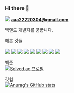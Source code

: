 ### Hi there 👋
<img src="https://img.shields.io/badge/Gmail-D14836?style=for-the-badge&logo=gmail&logoColor=white"> <b>aaa22220304@gmail.com</b>

백엔드 개발자를 꿈꿉니다. 

해본 것들
<br>
<br>
<img src="https://img.shields.io/badge/Python-3776AB?style=for-the-badge&logo=python&logoColor=white">
<img src="https://img.shields.io/badge/JavaScript-F7DF1E?style=for-the-badge&logo=javascript&logoColor=black">
<img src="https://img.shields.io/badge/Node.js-43853D?style=for-the-badge&logo=node.js&logoColor=white">
<img src="https://img.shields.io/badge/TypeScript-007ACC?style=for-the-badge&logo=typescript&logoColor=white">
<img src="https://img.shields.io/badge/MySQL-00000F?style=for-the-badge&logo=mysql&logoColor=white">
<img src="https://img.shields.io/badge/MongoDB-4EA94B?style=for-the-badge&logo=mongodb&logoColor=white">
<img src="https://img.shields.io/badge/AWS Ec2-232F3E?style=for-the-badge&  logo=amazonaws&logoColor=white">
<img src="https://img.shields.io/badge/socket.io-ffffff?style=for-the-badge&logo=socket.io&logoColor=black">
<img src="https://img.shields.io/badge/JWT-black?style=for-the-badge&logo=JSON%20web%20tokens">



백준
<br>
[![Solved.ac
프로필](http://mazassumnida.wtf/api/v2/generate_badge?boj=haradwaith)](https://solved.ac/haradwaith)


깃헙
<br>
[![Anurag's GitHub stats](https://github-readme-stats.vercel.app/api?username=aaa22220304)](https://github.com/aaa22220304/github-readme-stats)

<!--
**aaa22220304/aaa22220304** is a ✨ _special_ ✨ repository because its `README.md` (this file) appears on your GitHub profile.

Here are some ideas to get you started:

- 🔭 I’m currently working on ...
- 🌱 I’m currently learning ...
- 👯 I’m looking to collaborate on ...
- 🤔 I’m looking for help with ...
- 💬 Ask me about ...
- 📫 How to reach me: ...
- 😄 Pronouns: ...
- ⚡ Fun fact: ...
-->
